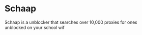 # Schaap
Schaap is a unblocker that searches over 10,000 proxies for ones unblocked on your school wif
